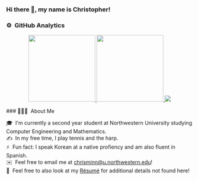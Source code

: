 ### Hi there 👋, my name is Christopher!

### ⚙️ &nbsp;GitHub Analytics

<p align="center">
<a href="https://github.com/minnce">
  <img height="180em" src="https://github-readme-stats-eight-theta.vercel.app/api?username=minnce&show_icons=true&theme=algolia&include_all_commits=true&count_private=true"/>
  <img height="180em" src="https://github-readme-stats-eight-theta.vercel.app/api/top-langs/?username=minnce&layout=compact&langs_count=8&theme=algolia"/>
  <img src="https://github-readme-streak-stats.herokuapp.com/?user=minnce&&theme=algolia&&hide_border=true"
/>
</a>
</p>
### 👨🏻‍💻 &nbsp;About Me

🎓 &nbsp;I'm currently a second year student at Northwestern University studying Computer Engineering and Mathematics.\
✍️ &nbsp;In my free time, I play tennis and the harp.\
⚡ &nbsp;Fun fact: I speak Korean at a native profiency and am also fluent in Spanish.\
✉️ &nbsp;Feel free to email me at chrisminn@u.northwestern.edu!\
📄 &nbsp;Feel free to also look at my [Résumé](https://drive.google.com/file/d/1HNTl2VZGsFdtVErMZsRI8J0Ge9wVgUYI/view) for additional details not found here!
